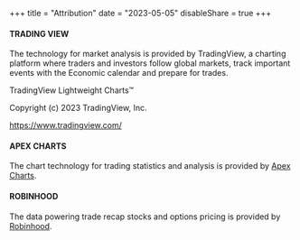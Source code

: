 +++
title = "Attribution"
date = "2023-05-05"
disableShare = true
+++



#### TRADING VIEW

The technology for market analysis is provided by TradingView, a charting platform where traders and investors follow global markets, track important events with the Economic calendar and prepare for trades.

TradingView Lightweight Charts™

Copyright (с) 2023 TradingView, Inc.

https://www.tradingview.com/

#### APEX CHARTS

The chart technology for trading statistics and analysis is provided by [Apex Charts](https://www.apexcharts.com).

#### ROBINHOOD

The data powering trade recap stocks and options pricing is provided by [Robinhood](https://www.robinhood.com).